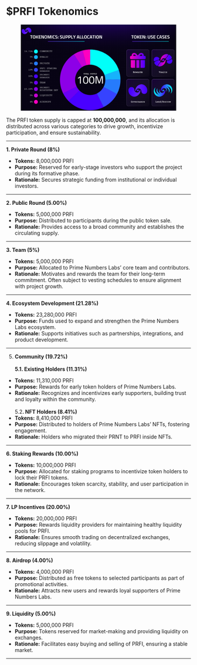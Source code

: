 # $PRFI Tokenomics

<figure><img src="../../.gitbook/assets/image.png" alt=""><figcaption></figcaption></figure>

The PRFI token supply is capped at **100,000,000**, and its allocation is distributed across various categories to drive growth, incentivize participation, and ensure sustainability.

***

**1. Private Round (8%)**

* **Tokens:** 8,000,000 PRFI
* **Purpose:** Reserved for early-stage investors who support the project during its formative phase.
* **Rationale:** Secures strategic funding from institutional or individual investors.

***

**2. Public Round (5.00%)**

* **Tokens:** 5,000,000 PRFI
* **Purpose:** Distributed to participants during the public token sale.
* **Rationale:** Provides access to a broad community and establishes the circulating supply.

***

**3. Team (5%)**

* **Tokens:** 5,000,000 PRFI
* **Purpose:** Allocated to Prime Numbers Labs’ core team and contributors.
* **Rationale:** Motivates and rewards the team for their long-term commitment. Often subject to vesting schedules to ensure alignment with project growth.

***

**4. Ecosystem Development (21.28%)**

* **Tokens:** 23,280,000 PRFI
* **Purpose:** Funds used to expand and strengthen the Prime Numbers Labs ecosystem.
* **Rationale:** Supports initiatives such as partnerships, integrations, and product development.

***

5. **Community (19.72%)**\
   \
   **5.1. Existing Holders (11.31%)**

* **Tokens:** 11,310,000 PRFI
* **Purpose:** Rewards for early token holders of Prime Numbers Labs.
* **Rationale:** Recognizes and incentivizes early supporters, building trust and loyalty within the community.\
  \
  5.&#x32;**. NFT Holders (8.41%)**
* **Tokens:** 8,410,000 PRFI
* **Purpose:** Distributed to holders of Prime Numbers Labs’ NFTs, fostering engagement.
* **Rationale:** Holders who migrated their PRNT to PRFI inside NFTs.

***

**6. Staking Rewards (10.00%)**

* **Tokens:** 10,000,000 PRFI
* **Purpose:** Allocated for staking programs to incentivize token holders to lock their PRFI tokens.
* **Rationale:** Encourages token scarcity, stability, and user participation in the network.

***

**7. LP Incentives (20.00%)**

* **Tokens:** 20,000,000 PRFI
* **Purpose:** Rewards liquidity providers for maintaining healthy liquidity pools for PRFI.
* **Rationale:** Ensures smooth trading on decentralized exchanges, reducing slippage and volatility.

***

**8. Airdrop (4.00%)**

* **Tokens:** 4,000,000 PRFI
* **Purpose:** Distributed as free tokens to selected participants as part of promotional activities.
* **Rationale:** Attracts new users and rewards loyal supporters of Prime Numbers Labs.

***

**9. Liquidity (5.00%)**

* **Tokens:** 5,000,000 PRFI
* **Purpose:** Tokens reserved for market-making and providing liquidity on exchanges.
* **Rationale:** Facilitates easy buying and selling of PRFI, ensuring a stable market.

***
